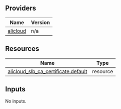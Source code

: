 <!-- BEGIN_TF_DOCS -->
## Providers

| Name | Version |
|------|---------|
| <a name="provider_alicloud"></a> [alicloud](#provider\_alicloud) | n/a |

## Resources

| Name | Type |
|------|------|
| [alicloud_slb_ca_certificate.default](https://registry.terraform.io/providers/hashicorp/alicloud/latest/docs/resources/slb_ca_certificate) | resource |

## Inputs

No inputs.
<!-- END_TF_DOCS -->    